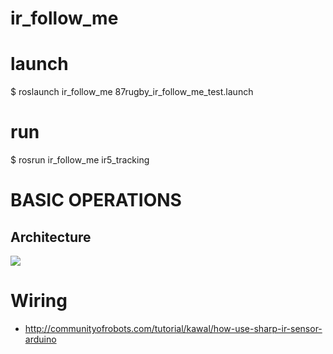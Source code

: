 # ir_follow_me

# launch
$ roslaunch ir_follow_me 87rugby_ir_follow_me_test.launch

# run
$ rosrun ir_follow_me ir5_tracking

# BASIC OPERATIONS
## Architecture
![](https://docs.google.com/drawings/d/1MmPRBNi2ZKFvsGsDZh7r5SFJ-9UI52F8PCqgoplOGNw/pub?w=910&h=2646) 

# Wiring
* http://communityofrobots.com/tutorial/kawal/how-use-sharp-ir-sensor-arduino

